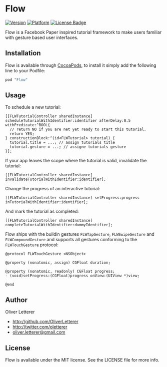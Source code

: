 # Flow

[![Version](http://cocoapod-badges.herokuapp.com/v/Flow/badge.png)](http://cocoadocs.org/docsets/Flow)
[![Platform](http://cocoapod-badges.herokuapp.com/p/Flow/badge.png)](http://cocoadocs.org/docsets/Flow)
[![License Badge](https://go-shields.herokuapp.com/license-MIT-blue.png)](https://go-shields.herokuapp.com/license-MIT-blue.png)

Flow is a Facebook Paper inspired tutorial framework to make users familiar with gesture based user interfaces.

## Installation

Flow is available through [CocoaPods](http://cocoapods.org), to install
it simply add the following line to your Podfile:

``` ruby
pod "Flow"
```

## Usage

To schedule a new tutorial:

```objc
[[FLWTutorialController sharedInstance] scheduleTutorialWithIdentifier:identifier afterDelay:0.5 withPredicate:^BOOL{
  // return NO if you are net yet ready to start this tutorial.
  return YES;
} constructionBlock:^(id<FLWTutorial> tutorial) {
  tutorial.title = ...; // assign tutorials title
  tutorial.gesture = ...; // assigne tutorials gesture
}];
```

If your app leaves the scope where the tutorial is valid, invalidate the tutorial:

```objc
[[FLWTutorialController sharedInstance] invalidateTutorialWithIdentifier:identifier];
```

Change the progress of an interactive tutorial:

```objc
[[FLWTutorialController sharedInstance] setProgress:progress inTutorialWithIdentifier:identifier];
```

And mark the tutorial as completed:

```objc
[[FLWTutorialController sharedInstance] completeTutorialWithIdentifier:dummyIdentifier];
```

Flow ships with the buildin gestures `FLWTapGesture`, `FLWSwipeGesture` and `FLWCompoundGesture` and supports all gestures conforming to the `FLWTouchGesture` protocol:

```objc
@protocol FLWTouchGesture <NSObject>

@property (nonatomic, assign) CGFloat duration;

@property (nonatomic, readonly) CGFloat progress;
- (void)setProgress:(CGFloat)progress onView:(UIView *)view;

@end
```

## Author

Oliver Letterer

- http://github.com/OliverLetterer
- http://twitter.com/oletterer
- oliver.letterer@gmail.com

## License

Flow is available under the MIT license. See the LICENSE file for more info.
